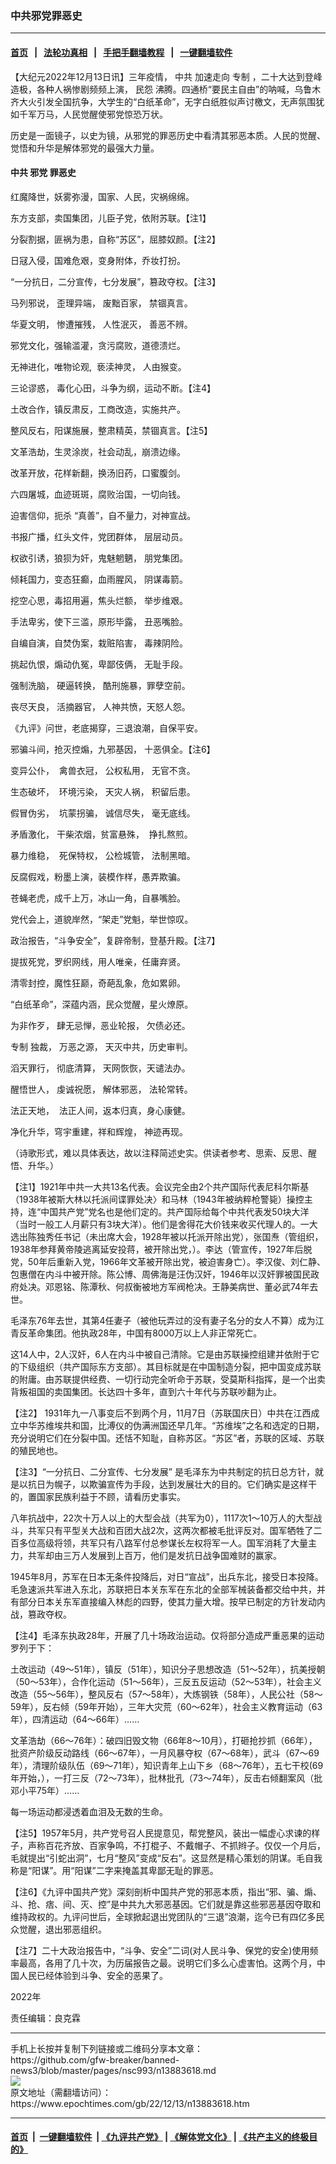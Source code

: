### 中共邪党罪恶史
------------------------

#### [首页](https://github.com/gfw-breaker/banned-news3/blob/master/README.md) &nbsp;&nbsp;|&nbsp;&nbsp; [法轮功真相](https://github.com/begood0513/basic/blob/master/README.md)  &nbsp;&nbsp;|&nbsp;&nbsp; [手把手翻墙教程](https://github.com/gfw-breaker/guides/wiki)  &nbsp;&nbsp;|&nbsp;&nbsp; [一键翻墙软件](https://github.com/gfw-breaker/nogfw/blob/master/README.md)  



<div><p>
 【大纪元2022年12月13日讯】三年疫情，
 <ok href="https://www.epochtimes.com/gb/tag/%E4%B8%AD%E5%85%B1.html">
  中共
 </ok>
 加速走向
 <ok href="https://www.epochtimes.com/gb/tag/%E4%B8%93%E5%88%B6.html">
  专制
 </ok>
 ，二十大达到登峰造极，各种人祸惨剧频频上演，
 <ok href="https://www.epochtimes.com/gb/tag/%E6%B0%91%E6%80%A8.html">
  民怨
 </ok>
 沸腾。四通桥“要民主自由”的呐喊，乌鲁木齐大火引发全国抗争，大学生的“白纸革命”，无字白纸胜似声讨檄文，无声氛围犹如千军万马，人民觉醒使邪党惊恐万状。
</p>
<p>
 历史是一面镜子，以史为镜，从邪党的罪恶历史中看清其邪恶本质。人民的觉醒、觉悟和升华是解体邪党的最强大力量。
</p>
<h4>
 <strong>
  <ok href="https://www.epochtimes.com/gb/tag/%E4%B8%AD%E5%85%B1.html">
   中共
  </ok>
  邪党
  <ok href="https://www.epochtimes.com/gb/tag/%E7%BD%AA%E6%81%B6%E5%8F%B2.html">
   罪恶史
  </ok>
 </strong>
</h4>
<p>
 红魔降世，妖雾弥漫，国家、人民，灾祸绵绵。
</p>
<p>
 东方支部，卖国集团，儿臣子党，依附苏联。【注1】
</p>
<p>
 分裂割据，匪祸为患，自称“苏区”，屈膝奴颜。【注2】
</p>
<p>
 日冦入侵，国难危艰，变身附体，乔妆打扮。
</p>
<p>
 “一分抗日，二分宣传，七分发展”，篡政夺权。【注3】
</p>
<p>
 马列邪说， 歪理异端， 废黜百家， 禁锢真言。
</p>
<p>
 华夏文明， 惨遭摧残， 人性泯灭， 善恶不辨。
</p>
<p>
 邪党文化，强输滥灌，贪污腐败，道德溃烂。
</p>
<p>
 无神进化，唯物论观,  亵渎神灵， 人由猴变。
</p>
<p>
 三论谬惑， 毒化心田，斗争为纲，运动不断。【注4】
</p>
<p>
 土改合作，镇反肃反，工商改造，实施共产。
</p>
<p>
 整风反右，阳谋施展，整肃精英，禁锢真言。【注5】
</p>
<p>
 文革浩劫，生灵涂炭，社会动乱，崩溃边缘。
</p>
<p>
 改革开放，花样新翻，换汤旧药，口蜜腹剑。
</p>
<p>
 六四屠城，血迹斑斑，腐败治国，一切向钱。
</p>
<p>
 迫害信仰，扼杀 “真善”，自不量力，对神宣战。
</p>
<p>
 书报广播，红头文件，党团群体， 层层动员。
</p>
<p>
 权欲引诱，狼狈为奸，鬼魅魍魉， 朋党集团。
</p>
<p>
 倾耗国力，变态狂癫，血雨腥风， 阴谋毒箭。
</p>
<p>
 挖空心思，毒招用遍，焦头烂额， 举步维艰。
</p>
<p>
 手法卑劣，使下三滥，原形毕露， 丑恶嘴脸。
</p>
<p>
 自编自演，自焚伪案，栽赃陷害， 毒辣阴险。
</p>
<p>
 挑起仇恨，煽动仇冤，卑鄙伎俩， 无耻手段。
</p>
<p>
 强制洗脑， 硬逼转换， 酷刑施暴，罪孽空前。
</p>
<p>
 丧尽天良， 活摘器官， 人神共愤，天怒人怨。
</p>
<p>
 《九评》问世，老底揭穿，三退浪潮，自保平安。
</p>
<p>
 邪骗斗间，抢灭控煽，九邪基因， 十恶俱全。【注6】
</p>
<p>
 变异公仆，  禽兽衣冠， 公权私用， 无官不贪。
</p>
<p>
 生态破坏，  环境污染， 天灾人祸， 积留后患。
</p>
<p>
 假冒伪劣，  坑蒙拐骗， 诚信尽失， 毫无底线。
</p>
<p>
 矛盾激化， 干柴浓烟，贫富悬殊，  挣扎熬煎。
</p>
<p>
 暴力维稳，  死保特权， 公检城管， 法制黑暗。
</p>
<p>
 反腐假戏，粉墨上演，装模作样，愚弄欺骗。
</p>
<p>
 苍蝇老虎，成千上万，冰山一角，自暴嘴脸。
</p>
<p>
 党代会上，道貌岸然，“架走”党魁，举世惊叹。
</p>
<p>
 政治报告，“斗争安全”，复辟帝制，登基升殿。【注7】
</p>
<p>
 提拔死党，罗织网线，用人唯亲，任庸弃贤。
</p>
<p>
 清零封控，魔性狂巅，奇葩乱象，危如累卵。
</p>
<p>
 “白纸革命”，深蕴内涵，民众觉醒，星火燎原。
</p>
<p>
 为非作歹， 肆无忌惮，恶业轮报， 欠债必还。
</p>
<p>
 <ok href="https://www.epochtimes.com/gb/tag/%E4%B8%93%E5%88%B6.html">
  专制
 </ok>
 独裁， 万恶之源， 天灭中共，历史审判。
</p>
<p>
 滔天罪行， 彻底清算， 天网恢恢，天谴法办。
</p>
<p>
 醒悟世人， 虔诚祝愿， 解体邪恶， 法轮常转。
</p>
<p>
 法正天地，  法正人间，返本归真，身心康健。
</p>
<p>
 净化升华，穹宇重建，祥和辉煌， 神迹再现。
</p>
<p>
 （诗歌形式，难以具体表达，故以注释简述史实。供读者参考、思索、反思、醒悟、升华。）
</p>
<p>
 【注1】1921年中共一大共13名代表。会议完全由2个共产国际代表尼科尔斯基（1938年被斯大林以托派间谍罪处决〉和马林（1943年被纳粹枪警毙）操控主持，连“中国共产党”党名也是他们定的。共产国际给每个中共代表发50块大洋（当时一般工人月薪只有3块大洋）。他们是舍得花大价钱来收买代理人的。一大选出陈独秀任书记（未出席大会，1928年被以托派开除出党），张国焘（管组织，1938年参拜黄帝陵逃离延安投蒋，被开除出党，）。李达（管宣传，1927年后脱党，50年后重新入党，1966年文革被开除出党，被迫害身亡）。李汉俊、刘仁静、包惠僧在内斗中被开除。陈公博、周佛海是汪伪汉奸，1946年以汉奸罪被国民政府处决。邓恩铭、陈潭秋、何叔衡被地方军阀枪决。王静美病世、董必武74年去世。
</p>
<p>
 毛泽东76年去世，其第4任妻子（被他玩弄过的没有妻子名分的女人不算）成为江青反革命集团。他执政28年，中国有8000万以上人非正常死亡。
</p>
<p>
 这14人中，2人汉奸，6人在内斗中被自己清除。它是由苏联操控组建并依附于它的下级组织（共产国际东方支部）。其目标就是在中国制造分裂，把中国变成苏联的附庸。由苏联提供经费、一切行动完全听命于苏联，受莫斯科指挥，是一个出卖背叛祖国的卖国集团。长达四十多年，直到六十年代与苏联吵翻为止。
</p>
<p>
 【注2】 1931年九一八事变后不到两个月，11月7日（苏联国庆日）中共在江西成立中华苏维埃共和国，比溥仪的伪满洲国还早几年。“苏维埃”之名和选定的日期，充分说明它们在分裂中国。还恬不知耻，自称苏区。“苏区”者，苏联的区域、苏联的殖民地也。
</p>
<p>
 【注3】“一分抗日、二分宣传、七分发展” 是毛泽东为中共制定的抗日总方针，就是以抗日为幌子，以欺骗宣传为手段，达到发展壮大的目的。它们确实是这样干的，置国家民族利益于不顾，请看历史事实。
</p>
<p>
 八年抗战中，22次十万人以上的大型会战（共军为0），1117次1～10万人的大型战斗，共军只有平型关大战和百团大战2次，这两次都被毛批评反对。国军牺牲了二百多位高级将领，共军只有八路军付总参谋长左权将军一人。国军消耗了大量主力，共军却由三万人发展到上百万，他们是发抗日战争国难财的赢家。
</p>
<p>
 1945年8月，苏军在日本无条件投降后，对日“宣战”，出兵东北，接受日本投降。毛急速派共军进入东北，苏联把日本关东军在东北的全部军械装备都交给中共，并有部分日本关东军直接编入林彪的四野，使其力量大增。按早已制定的方针发动内战，篡政夺权。
</p>
<p>
 【注4】毛泽东执政28年，开展了几十场政治运动。仅将部分造成严重恶果的运动罗列于下：
</p>
<p>
 土改运动（49～51年），镇反（51年），知识分子思想改造（51～52年），抗美授朝（50～53年），合作化运动（51～56年），三反五反运动（52～53年），社会主义改造（55～56年），整风反右（57～58年），大炼钢铁（58年），人民公社（58～59年），反右倾（59年开始），三年大灾荒（60～62年），社会主义教育运动（63年），四清运动（64～66年）……
</p>
<p>
 文革浩劫（66～76年）：破四旧毁文物（66年8～10月），打砸抢抄抓（66年），批资产阶级反动路线（66～67年），一月风暴夺权（67～68年），武斗（67～69年），清理阶级队伍（69～71年），知识青年上山下乡（68～76年），五七干校(69年开始，），一打三反（72～73年），批林批孔（73～74年），反击右倾翻案风（批邓小平75年）……
</p>
<p>
 每一场运动都浸透着血泪及无数的生命。
</p>
<p>
 【注5】1957年5月，共产党号召人民提意见，帮党整风，装出一幅虚心求谏的样子，声称百花齐放、百家争鸣，不打棍子、不戴帽子、不抓辫子。仅仅一个月后，毛就提出“引蛇出洞”，七月“整风”变成“反右”。这显然是精心策划的阴谋。毛自我称是“阳谋”。用“阳谋”二字来掩盖其卑鄙无耻的罪恶。
</p>
<p>
 【注6】《九评中国共产党》深刻剖析中国共产党的邪恶本质，指出“邪、骗、煽、斗、抢、痞、间、灭、控”是中共九大邪恶基因。它们就是靠这些邪恶基因夺取和维持政权的。九评问世后，全球掀起退出党团队的“三退”浪潮，迄今已有四亿多民众觉醒，退出邪恶组织。
</p>
<p>
 【注7】二十大政治报告中，“斗争、安全”二词(对人民斗争、保党的安全)使用频率最高，各用了几十次，为历届报告之最。说明它们多么心虚害怕。这两个月，中国人民已经体验到斗争、安全的恶果了。
</p>
<p>
 2022年
</p>
<p>
</p>
<p>
 责任编辑：良克霖
</p>
</div>
<hr/>
手机上长按并复制下列链接或二维码分享本文章：<br/>
https://github.com/gfw-breaker/banned-news3/blob/master/pages/nsc993/n13883618.md <br/>
<a href='https://github.com/gfw-breaker/banned-news3/blob/master/pages/nsc993/n13883618.md'><img src='https://github.com/gfw-breaker/banned-news3/blob/master/pages/nsc993/n13883618.md.png'/></a> <br/>
原文地址（需翻墙访问）：https://www.epochtimes.com/gb/22/12/13/n13883618.htm


------------------------
#### [首页](https://github.com/gfw-breaker/banned-news3/blob/master/README.md) &nbsp;|&nbsp; [一键翻墙软件](https://github.com/gfw-breaker/nogfw/blob/master/README.md) &nbsp;| [《九评共产党》](https://github.com/gfw-breaker/9ping.md/blob/master/README.md#九评之一评共产党是什么) | [《解体党文化》](https://github.com/gfw-breaker/jtdwh.md/blob/master/README.md) | [《共产主义的终极目的》](https://github.com/gfw-breaker/gczydzjmd.md/blob/master/README.md)


<img src='http://gfw-breaker.win/banned-news3/pages/nsc993/n13883618.md' width='0px' height='0px'/>